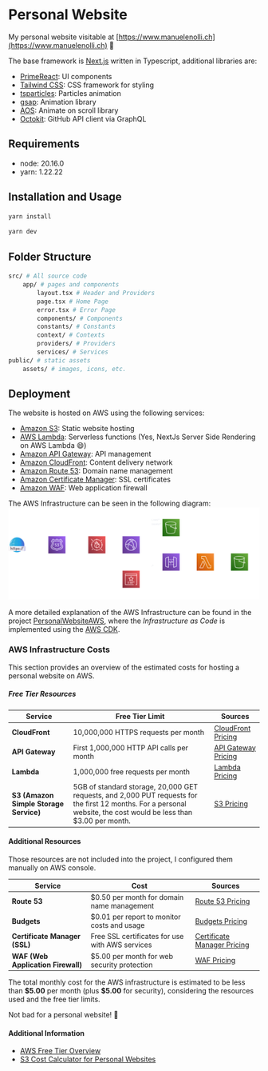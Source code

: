 # Personal Website

My personal website visitable at [https://www.manuelenolli.ch](https://www.manuelenolli.ch) 🚀

The base framework is [Next.js](https://nextjs.org/) written in Typescript, additional libraries are:
* [PrimeReact](https://primereact.org/): UI components
* [Tailwind CSS](https://tailwindcss.com/): CSS framework for styling
* [tsparticles](https://particles.js.org/): Particles animation
* [gsap](https://gsap.com/): Animation library
* [AOS](https://michalsnik.github.io/aos/): Animate on scroll library
* [Octokit](https://github.com/octokit): GitHub API client via GraphQL

## Requirements

* node: 20.16.0
* yarn: 1.22.22

## Installation and Usage

```bash
yarn install
```

```bash
yarn dev
```

## Folder Structure

```bash
src/ # All source code
    app/ # pages and components
        layout.tsx # Header and Providers
        page.tsx # Home Page
        error.tsx # Error Page
        components/ # Components
        constants/ # Constants
        context/ # Contexts
        providers/ # Providers
        services/ # Services
public/ # static assets
    assets/ # images, icons, etc.
```

## Deployment

The website is hosted on AWS using the following services:
* [Amazon S3](https://aws.amazon.com/s3/): Static website hosting
* [AWS Lambda](https://aws.amazon.com/lambda/): Serverless functions (Yes, NextJs Server Side Rendering on AWS Lambda 😄)
* [Amazon API Gateway](https://aws.amazon.com/api-gateway/): API management
* [Amazon CloudFront](https://aws.amazon.com/cloudfront/): Content delivery network
* [Amazon Route 53](https://aws.amazon.com/route53/): Domain name management
* [Amazon Certificate Manager](https://aws.amazon.com/certificate-manager/): SSL certificates
* [Amazon WAF](https://aws.amazon.com/waf/): Web application firewall

The AWS Infrastructure can be seen in the following diagram:
![AWS Infrastructure](./.github/assets/aws_diagram.png)

A more detailed explanation of the AWS Infrastructure can be found in the project [PersonalWebsiteAWS](https://github.com/ManueleNolli/PersonalWebsiteAws), where the *Infrastructure as Code* is implemented using the [AWS CDK](https://aws.amazon.com/cdk/).

### AWS Infrastructure Costs

This section provides an overview of the estimated costs for hosting a personal website on AWS.

##### Free Tier Resources

| **Service**                            | **Free Tier Limit**                                                                                                                                                | **Sources**                                                        |
|----------------------------------------|--------------------------------------------------------------------------------------------------------------------------------------------------------------------|--------------------------------------------------------------------|
| **CloudFront**                         | 10,000,000 HTTPS requests per month                                                                                                                                | [CloudFront Pricing](https://aws.amazon.com/cloudfront/pricing/)   |
| **API Gateway**                        | First 1,000,000 HTTP API calls per month                                                                                                                           | [API Gateway Pricing](https://aws.amazon.com/api-gateway/pricing/) |
| **Lambda**                             | 1,000,000 free requests per month                                                                                                                                  | [Lambda Pricing](https://aws.amazon.com/lambda/pricing/)           |
| **S3 (Amazon Simple Storage Service)** | 5GB of standard storage, 20,000 GET requests, and 2,000 PUT requests for the first 12 months. For a personal website, the cost would be less than $3.00 per month. | [S3 Pricing](https://aws.amazon.com/s3/pricing/)                   |

#### Additional Resources 

Those resources are not included into the project, I configured them manually on AWS console.

| **Service**                        | **Cost**                                        | **Sources**                                                                        |
|------------------------------------|-------------------------------------------------|------------------------------------------------------------------------------------|
| **Route 53**                       | $0.50 per month for domain name management      | [Route 53 Pricing](https://aws.amazon.com/route53/pricing/)                        |
| **Budgets**                        | $0.01 per report to monitor costs and usage     | [Budgets Pricing](https://aws.amazon.com/aws-cost-management/aws-budgets/pricing/) |
| **Certificate Manager (SSL)**      | Free SSL certificates for use with AWS services | [Certificate Manager Pricing](https://aws.amazon.com/certificate-manager/pricing/) |
| **WAF (Web Application Firewall)** | $5.00 per month for web security protection     | [WAF Pricing](https://aws.amazon.com/waf/pricing/)                                 |

The total monthly cost for the AWS infrastructure is estimated to be less than **\$5.00** per month (plus **\$5.00** for security), considering the resources used and the free tier limits.

Not bad for a personal website! 🚀

#### Additional Information

- [AWS Free Tier Overview](https://aws.amazon.com/free/)
- [S3 Cost Calculator for Personal Websites](https://calculator.aws/#/createCalculator/S3)
